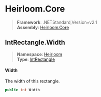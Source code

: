 # Heirloom.Core

> **Framework**: .NETStandard,Version=v2.1  
> **Assembly**: [Heirloom.Core][0]  

## IntRectangle.Width

> **Namespace**: [Heirloom][0]  
> **Type**: [IntRectangle][1]  

#### Width

The width of this rectangle.

```cs
public int Width
```

[0]: ../Heirloom.Core.md
[1]: Heirloom.IntRectangle.md
